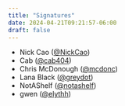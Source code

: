 ```yaml
---
title: "Signatures"
date: 2024-04-21T09:21:57-06:00
draft: false
---
```


- Nick Cao ([@NickCao](https://github.com/NickCao))
- Cab ([@cab404](https://github.com/cab404))
- Chris McDonough ([@mcdonc](https://github.com/mcdonc))
- Lana Black ([@greydot](https://github.com/greydot))
- NotAShelf ([@notashelf](https://github.com/notashelf))
- gwen ([@elythh](https://github.com/elythh))
<!-- Insert your signature above here, using the format above.>
